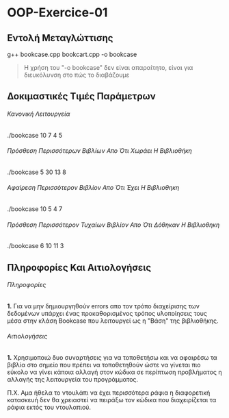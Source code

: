 # OOP-Exercice-01

## Εντολή Μεταγλώττισης

g++ bookcase.cpp bookcart.cpp -o bookcase

> Η χρήση του "-o bookcase" δεν είναι απαραίτητο, είναι για διευκόλυνση στο πώς το διαβάζουμε

## Δοκιμαστικές Τιμές Παράμετρων

###### Κανονική Λειτουργεία
./bookcase 10 7 4 5

###### Πρόσθεση Περισσότερων Βιβλίων Απο Ότι Χωράει Η Βιβλιοθήκη
./bookcase 5 30 13 8

###### Αφαίρεση Περισσότερον Βιβλίον Απο Ότι Έχει Η Βιβλιοθηκη
./bookcase 10 5 4 7

###### Πρόσθεση Περισσότερον Τυχαίων Βιβλίον Απο Ότι Δόθηκαν Η Βιβλιοθηκη
./bookcase 6 10 11 3

## Πληροφορίες Και Αιτιολογήσεις

###### Πληροφορίες ######

**1.** Για να μην δημιουργηθούν errors απο τον τρόπο διαχείρισης των
       δεδομένων υπάρχει ένας προκαθορισμένος τρόπος υλοποίησεις
       τους μέσα στην κλάση Bookcase που λειτουργεί ως η "Βάση" 
       της βιβλιοθήκης.

###### Αιτιολογήσεις ######
**1.** Χρησιμοποιώ δυο συναρτήσεις για να τοποθετήσω και να 
       αφαιρέσω τα βιβλία στο σημείο που πρέπει να τοποθετηθούν 
       ώστε να γίνεται πιο εύκολο να γίνει κάποια αλλαγή στον 
       κώδικα σε περίπτωση  προβλήματος η αλλαγής της λειτουργεία 
       του προγράμματος.
       
Π.Χ.
Αμα ήθελα το ντουλάπι να έχει περισσότερα ράφια η διαφορετική κατασκευή 
δεν θα χρειαστεί να πειράξω τον κώδικα που διαχειρίζεται τα ράφια εκτός 
του ντουλαπιού.



